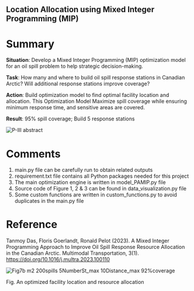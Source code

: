 ## Location Allocation using Mixed Integer Programming (MIP)

# Summary
**Situation**: Develop a Mixed Integer Programming (MIP) optimization model for an oil spill problem to help strategic decision-making.

**Task**: How many and where to build oil spill response stations in Canadian Arctic? Will additional response stations improve coverage?

**Action**: Build optimization model to find optimal facility location and allocation. This Optimization Model Maximize spill coverage while ensuring minimum response time, and sensitive areas are covered.

**Result**: 95% spill coverage; Build 5 response stations

![P-III abstract](https://github.com/tanmoyie/Location-allocation-using-MIP/assets/19787712/2e6b3437-881d-437c-90a7-df399719f715)


# Comments
1.	main.py file can be carefully run to obtain related outputs
2.	requirement.txt file contains all Python packages needed for this project 
3.	The main optimization engine is written in model_PAMIP.py file
4.	Source code of Figure 1, 2 & 3 can be found in data_visualization.py file
5.	Some custom functions are written in custom_functions.py to avoid duplicates in the main.py file

# Reference
Tanmoy Das, Floris Goerlandt, Ronald Pelot (2023). A Mixed Integer Programming Approach to Improve Oil Spill Response Resource Allocation in the Canadian Arctic. Multimodal Transportation, 3(1). https://doi.org/10.1016/j.multra.2023.100110

![Fig7b m2 200spills 5NumberSt_max 10Distance_max 92%coverage](https://github.com/user-attachments/assets/8525ff14-b56b-4bc4-832b-6a9b69655781)

Fig. An optimized facility location and resource allocation
